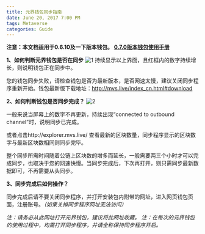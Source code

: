 ```yaml
---
title: 元界钱包同步指南
date: June 20, 2017 7:00 PM
tags: Metaverse
categories: Guide
---
```

**注意：本文档适用于0.6.10及一下版本钱包。
[0.7.0版本钱包使用手册](http://mvs.live/attachment/Metaverse-wallet-manual070.pdf)**

**1、如何判断元界钱包是否在同步**
![1](http://bbs.viewfin.com/data/attachment/forum/201705/25/161839i8g0m0g2v2ee692j.png)
持续显示以上界面，且红框内的数字持续增长，则说明钱包正在同步中。

您的钱包同步失败，请检查钱包是否为最新版本，是否网速太慢，建议关闭同步程序重新开始。钱包最新版下载地址：http://mvs.live/index_cn.html#download

**2、如何判断钱包是否同步完成？**
![2](http://bbs.viewfin.com/data/attachment/forum/201705/25/144205izmaotb5gmmmolo5.png)

一般来说当屏幕上的数字不再更新，持续出现“connected  to  outbound channel”时，说明同步已完成。

或者点击http://explorer.mvs.live/ 查看最新的区块数量，同步程序显示的区块数字与最新区块数相同则同步完毕。

整个同步所需时间随着公链上区块数的增多而延长，一般需要两三个小时才可以完成同步，也取决于您的网速快慢。当同步完成后，下次再打开，则只需同步最新数据即可，不再需要从头同步。

**3、同步完成后如何操作？**

同步完成后请不要关闭同步程序，并打开安装包内附带的网址，进入网页钱包页面，注册账号。*（如果关掉同步程序网址无法访问）*

*注：请务必从此网址打开元界钱包，建议将此网址收藏。*
*注：在每次的元界钱包的使用过程中，均需打开同步程序，并请全称保持同步程序开启。*




